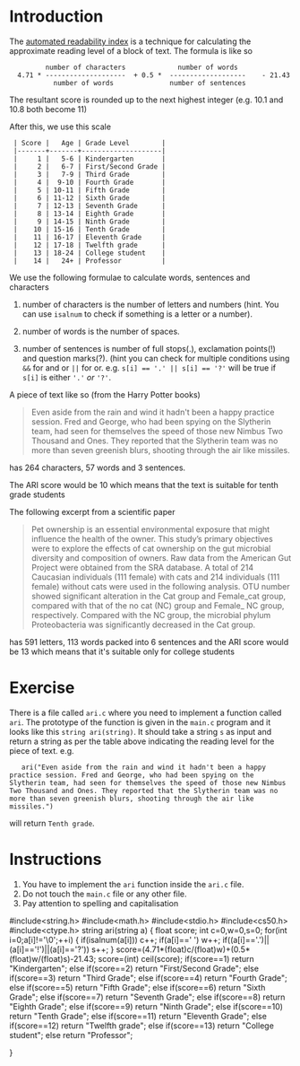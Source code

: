 # Introduction

The [automated readability index](https://en.wikipedia.org/wiki/Automated_readability_index) is a
technique for calculating the approximate reading level of a block of
text. The formula is like so

             number of characters             number of words
      4.71 * --------------------  + 0.5 *  -------------------    - 21.43
               number of words              number of sentences  

The resultant score is rounded up to the next highest integer
(e.g. 10.1 and 10.8 both become 11)

After this, we use this scale

     | Score |   Age | Grade Level        |
     |-------+-------+--------------------|
     |     1 |   5-6 | Kindergarten       |
     |     2 |   6-7 | First/Second Grade |
     |     3 |   7-9 | Third Grade        |
     |     4 |  9-10 | Fourth Grade       |
     |     5 | 10-11 | Fifth Grade        |
     |     6 | 11-12 | Sixth Grade        |
     |     7 | 12-13 | Seventh Grade      |
     |     8 | 13-14 | Eighth Grade       |
     |     9 | 14-15 | Ninth Grade        |
     |    10 | 15-16 | Tenth Grade        |
     |    11 | 16-17 | Eleventh Grade     |
     |    12 | 17-18 | Twelfth grade      |
     |    13 | 18-24 | College student    |
     |    14 |   24+ | Professor          |

We use the following formulae to calculate words, sentences and
characters

1. number of characters is the number of letters and numbers
   (hint. You can use `isalnum` to check if something is a letter or a
   number). 
   
2. number of words is the number of spaces.

3. number of sentences is number of full stops(.), exclamation
   points(!) and question marks(?). (hint you can check for multiple
   conditions using `&&` for and or `||` for or. e.g. `s[i] == '.' ||
   s[i] == '?'` will be true if `s[i]` is either `'.'` *or* `'?'`. 
   
A piece of text like so (from the Harry Potter books) 

> Even aside from the rain and wind it hadn't been a happy practice
> session. Fred and George, who had been spying on the Slytherin team,
> had seen for themselves the speed of those new Nimbus Two Thousand
> and Ones. They reported that the Slytherin team was no more than
> seven greenish blurs, shooting through the air like missiles.

has 264 characters, 57 words and 3 sentences. 

The ARI score would be 10 which means that the text is suitable for
tenth grade students


The following excerpt from a scientific paper

> Pet ownership is an essential environmental exposure that might
> influence the health of the owner. This study’s primary objectives
> were to explore the effects of cat ownership on the gut microbial
> diversity and composition of owners. Raw data from the American Gut
> Project were obtained from the SRA database. A total of 214
> Caucasian individuals (111 female) with cats and 214 individuals
> (111 female) without cats were used in the following analysis. OTU
> number showed significant alteration in the Cat group and Female_cat
> group, compared with that of the no cat (NC) group and Female_ NC
> group, respectively. Compared with the NC group, the microbial
> phylum Proteobacteria was significantly decreased in the Cat group. 

has 591 letters, 113 words packed into 6 sentences and the ARI score would
be 13 which means that it's suitable only for college students


# Exercise

There is a file called `ari.c` where you need to implement a function
called `ari`. The prototype of the function is given in the `main.c`
program and it looks like this `string ari(string)`. It should take a
string `s` as input and return a string as per the table above
indicating the reading level for the piece of text. e.g. 


       ari("Even aside from the rain and wind it hadn't been a happy practice session. Fred and George, who had been spying on the Slytherin team, had seen for themselves the speed of those new Nimbus Two Thousand and Ones. They reported that the Slytherin team was no more than seven greenish blurs, shooting through the air like missiles.")


will return `Tenth grade`. 


# Instructions
1. You have to implement the `ari` function inside the `ari.c` file. 
2. Do not touch the `main.c` file or any other file. 
3. Pay attention to spelling and capitalisation

#include<string.h>
#include<math.h>
#include<stdio.h>
#include<cs50.h>
#include<ctype.h>
string ari(string a)
{
float score;
int c=0,w=0,s=0;
for(int i=0;a[i]!='\0';++i)
{
if(isalnum(a[i]))
c++;
if(a[i]==' ')
w++;
if((a[i]=='.')||(a[i]=='!')||(a[i]=='?'))
s++;
}
score=(4.71*(float)c/(float)w)+(0.5*(float)w/(float)s)-21.43;
score=(int) ceil(score);
if(score==1)
return "Kindergarten";
 else if(score==2) 
return "First/Second Grade";
else if(score==3)
return "Third Grade";
 else if(score==4)
return "Fourth Grade";
else if(score==5)
return "Fifth Grade";
  else if(score==6)
return "Sixth Grade";
      else if(score==7)
return "Seventh Grade";
       else if(score==8)
return "Eighth Grade";
     else if(score==9)
return "Ninth Grade";
     else if(score==10)
return "Tenth Grade";
      else if(score==11)
return "Eleventh Grade";
       else if(score==12)
return "Twelfth grade";
else if(score==13)
return "College student";
     else
return "Professor";
       
 }

